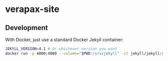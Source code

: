 # verapax-site

## Development

With Docker, just use a standard Docker Jekyll container:

```bash
JEKYLL_VERSION=4.1 # Or whichever version you want
docker run -p 4000:4000 --volume="$PWD:/srv/jekyll" -it jekyll/jekyll:$JEKYLL_VERSION jekyll serve
```
